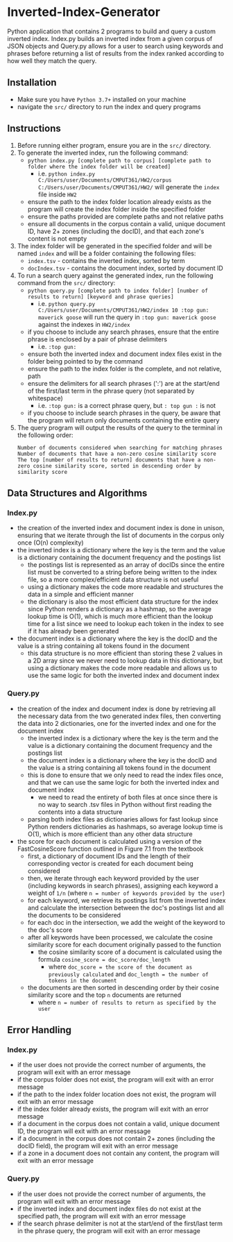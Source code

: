 # Inverted-Index-Generator
Python application that contains 2 programs to build and query a custom inverted index. Index.py builds an inverted index from a given corpus of JSON objects and Query.py allows for a user to search using keywords and phrases before returning a list of results from the index ranked according to how well they match the query.

## Installation

- Make sure you have `Python 3.7+` installed on your machine
- navigate the `src/` directory to run the index and query programs

## Instructions

1. Before running either program, ensure you are in the `src/` directory.
2. To generate the inverted index, run the following command:
    - ```python index.py [complete path to corpus] [complete path to folder where the index folder will be created]```
        - i.e. ```python index.py C:/Users/user/Documents/CMPUT361/HW2/corpus C:/Users/user/Documents/CMPUT361/HW2/``` will generate the `index` file inside `HW2`
    - ensure the path to the index folder location already exists as the program will create the index folder inside the specified folder
    - ensure the paths provided are complete paths and not relative paths
    - ensure all documents in the corpus contain a valid, unique document ID, have 2+ zones (including the docID), and that each zone's content is not empty
3. The index folder will be generated in the specified folder and will be named `index` and will be a folder containing the following files:
    - `index.tsv` - contains the inverted index, sorted by term
    - `docIndex.tsv` - contains the document index, sorted by document ID
4. To run a search query against the generated index, run the following command from the `src/` directory:
    - ```python query.py [complete path to index folder] [number of results to return] [keyword and phrase queries]```
        - i.e. ```python query.py C:/Users/user/Documents/CMPUT361/HW2/index 10 :top gun: maverick goose``` will run the query in `:top gun: maverick goose` against the indexes in `HW2/index`
    - if you choose to include any search phrases, ensure that the entire phrase is enclosed by a pair of phrase delimiters 
        - i.e. `:top gun:`
    - ensure both the inverted index and document index files exist in the folder being pointed to by the command
    - ensure the path to the index folder is the complete, and not relative, path
    - ensure the delimiters for all search phrases (':') are at the start/end of the first/last term in the phrase query (not separated by whitespace)
       - i.e. `:top gun:` is a correct phrase query, but `: top gun :` is not
    - if you choose to include search phrases in the query, be aware that the program will return only documents containing the entire query
5. The query program will output the results of the query to the terminal in the following order:
    ```
    Number of documents considered when searching for matching phrases
    Number of documents that have a non-zero cosine similarity score
    The top [number of results to return] documents that have a non-zero cosine similarity score, sorted in descending order by similarity score
    ```

## Data Structures and Algorithms

### Index.py

- the creation of the inverted index and document index is done in unison, ensuring that we iterate through the list of documents in the corpus only once (O(n) complexity)
- the inverted index is a dictionary where the key is the term and the value is a dictionary containing the document frequency and the postings list
    - the postings list is represented as an array of docIDs since the entire list must be converted to a string before being written to the index file, so a more complex/efficient data structure is not useful
    - using a dictionary makes the code more readable and structures the data in a simple and efficient manner
    - the dictionary is also the most efficient data structure for the index since Python renders a dictionary as a hashmap, so the average lookup time is O(1), which is much more efficient than the lookup time for a list since we need to lookup each token in the index to see if it has already been generated
- the document index is a dictionary where the key is the docID and the value is a string containing all tokens found in the document
    - this data structure is no more efficient than storing these 2 values in a 2D array since we never need to lookup data in this dictionary, but using a dictionary makes the code more readable and allows us to use the same logic for both the inverted index and document index

### Query.py

- the creation of the index and document index is done by retrieving all the necessary data from the two generated index files, then converting the data into 2 dictionaries, one for the inverted index and one for the document index
    - the inverted index is a dictionary where the key is the term and the value is a dictionary containing the document frequency and the postings list
    - the document index is a dictionary where the key is the docID and the value is a string containing all tokens found in the document
    - this is done to ensure that we only need to read the index files once, and that we can use the same logic for both the inverted index and document index
        - we need to read the entirety of both files at once since there is no way to search .tsv files in Python without first reading the contents into a data structure
    - parsing both index files as dictionaries allows for fast lookup since Python renders dictionaries as hashmaps, so average lookup time is O(1), which is more efficient than any other data structure
- the score for each document is calculated using a version of the FastCosineScore function outlined in Figure 7.1 from the textbook
    - first, a dictionary of document IDs and the length of their corresponding vector is created for each document being considered
    - then, we iterate through each keyword provided by the user (including keywords in search phrases), assigning each keyword a weight of `1/n` (where `n = number of keywords provided by the user`)
    - for each keyword, we retrieve its postings list from the inverted index and calculate the intersection between the doc's postings list and all the documents to be considered
    - for each doc in the intersection, we add the weight of the keyword to the doc's score
    - after all keywords have been processed, we calculate the cosine similarity score for each document originally passed to the function
        - the cosine similarity score of a document is calculated using the formula `cosine_score = doc_score/doc_length`
            - where `doc_score = the score of the document as previously calculated` and `doc_length = the number of tokens in the document`
    - the documents are then sorted in descending order by their cosine similarity score and the top `n` documents are returned
        - where `n = number of results to return as specified by the user`

## Error Handling

### Index.py
- if the user does not provide the correct number of arguments, the program will exit with an error message
- if the corpus folder does not exist, the program will exit with an error message
- if the path to the index folder location does not exist, the program will exit with an error message
- if the index folder already exists, the program will exit with an error message
- if a document in the corpus does not contain a valid, unique document ID, the program will exit with an error message
- if a document in the corpus does not contain 2+ zones (including the docID field), the program will exit with an error message
- if a zone in a document does not contain any content, the program will exit with an error message

### Query.py
- if the user does not provide the correct number of arguments, the program will exit with an error message
- if the inverted index and document index files do not exist at the specified path, the program will exit with an error message
- if the search phrase delimiter is not at the start/end of the first/last term in the phrase query, the program will exit with an error message
